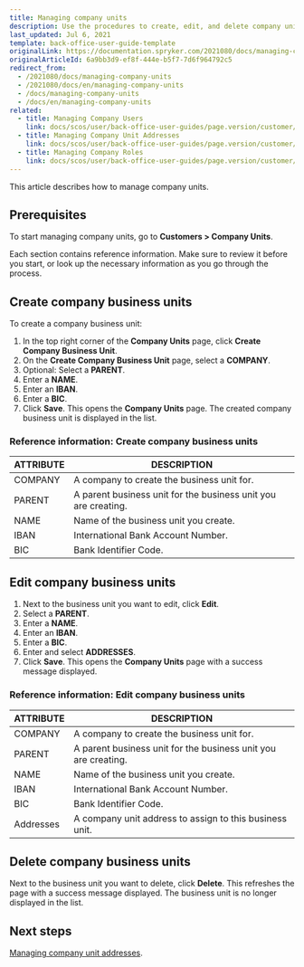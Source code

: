 ```yaml
---
title: Managing company units
description: Use the procedures to create, edit, and delete company units in the Back Office after a company has been created.
last_updated: Jul 6, 2021
template: back-office-user-guide-template
originalLink: https://documentation.spryker.com/2021080/docs/managing-company-units
originalArticleId: 6a9bb3d9-ef8f-444e-b5f7-7d6f964792c5
redirect_from:
  - /2021080/docs/managing-company-units
  - /2021080/docs/en/managing-company-units
  - /docs/managing-company-units
  - /docs/en/managing-company-units
related:
  - title: Managing Company Users
    link: docs/scos/user/back-office-user-guides/page.version/customer/company-account/managing-company-users.html
  - title: Managing Company Unit Addresses
    link: docs/scos/user/back-office-user-guides/page.version/customer/company-account/managing-company-unit-addresses.html
  - title: Managing Company Roles
    link: docs/scos/user/back-office-user-guides/page.version/customer/company-account/managing-company-roles.html
---
```


This article describes how to manage company units.

## Prerequisites

To start managing company units, go to  **Customers&nbsp;<span aria-label="and then">></span> Company Units**.

Each section contains reference information. Make sure to review it before you start, or look up the necessary information as you go through the process.

## Create company business units

To create a company business unit:
1. In the top right corner of the **Company Units** page, click **Create Company Business Unit**.
2. On the **Create Company Business Unit** page, select a **COMPANY**.
3. Optional: Select a **PARENT**.
4. Enter a **NAME**.
5. Enter an **IBAN**.
6. Enter a **BIC**.
7. Click **Save**.
    This opens the **Company Units** page. The created company business unit is displayed in the list.

### Reference information: Create company business units

| ATTRIBUTE | DESCRIPTION  |
| --- | --- |
| COMPANY | A company to create the business unit for.  |
| PARENT | A parent business unit for the business unit you are creating. |
| NAME | Name of the business unit you create. |
| IBAN |  International Bank Account Number. |
|BIC| Bank Identifier Code. |

## Edit company business units

1. Next to the business unit you want to edit, click **Edit**.
2. Select a **PARENT**.
3. Enter a **NAME**.
4. Enter an **IBAN**.
5. Enter a **BIC**.
6. Enter and select **ADDRESSES**.
7. Click **Save**.
    This opens the **Company Units** page with a success message displayed.

### Reference information: Edit company business units

| ATTRIBUTE | DESCRIPTION  |
| --- | --- |
| COMPANY | A company to create the business unit for.  |
| PARENT | A parent business unit for the business unit you are creating. |
| NAME | Name of the business unit you create. |
| IBAN |  International Bank Account Number. |
|BIC| Bank Identifier Code. |
| Addresses | A company unit address to assign to this business unit. |

## Delete company business units

Next to the business unit you want to delete, click **Delete**.
    This refreshes the page with a success message displayed. The business unit is no longer displayed in the list.

## Next steps

[Managing company unit addresses](/docs/scos/user/back-office-user-guides/{{page.version}}/customer/company-account/managing-company-unit-addresses.html).
